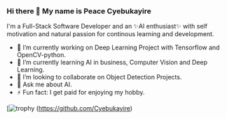 ### Hi there 👋 My name is Peace Cyebukayire

I'm a Full-Stack Software Developer and an ✨AI enthusiast✨ with self motivation and natural passion 
for continous learning and development.

- 🔭 I’m currently working on Deep Learning Project with Tensorflow and OpenCV-python.
- 🌱 I’m currently learning AI in business, Computer Vision and Deep Learning.
- 👯 I’m looking to collaborate on Object Detection Projects.
- 💬 Ask me about AI.
- ⚡ Fun fact: I get paid for enjoying my hobby.


<!-- [![trophy](https://github-profile-trophy.vercel.app/?username=Cyebukayire&theme=onedark&column=3&margin-w=15&margin-h=15)](https://github.com/Cyebukayire) -->
<!-- [![trophy](https://github-profile-trophy.vercel.app/?username=Cyebukayire&theme=onedark&margin-w=15&margin-h=15)](https://github.com/Cyebukayire) -->
[![trophy](https://github-profile-trophy.vercel.app/?username=Cyebukayire&theme=onedark&margin-w=15&margin-h=15&rank=SSS,SS,S,AAA,AA,A,B,C) (https://github.com/Cyebukayire)
<!-- [![trophy](https://github-profile-trophy.vercel.app/?username=Cyebukayire&rank=S&theme=onedark)
[![trophy](https://github-profile-trophy.vercel.app/?username=Cyebukayire&rank=S&theme=onedark) -->
